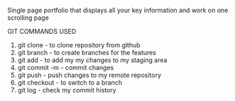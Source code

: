 Single page portfolio
that displays all your key information and work on one scrolling page

GIT COMMANDS USED 
1. git clone - to clone repository from github
2. git branch - to create branches for the features
3. git add - to add my my changes to my staging area
4. git commit -m - commit changes
5. git push - push changes to my remote repository
6. git checkout - to switch to a branch
7. git log - check my commit history
   
   
